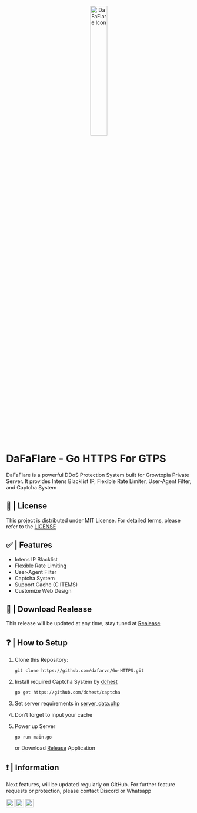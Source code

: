 <div id="top"</div>
<div align="center" ><img width="30%" alt="DaFaFlare Icon" src="https://i.ibb.co.com/VJTL6Zz/favicon.png"></div>

# DaFaFlare - Go HTTPS For GTPS

DaFaFlare is a powerful DDoS Protection System built for Growtopia Private Server. It provides Intens Blacklist IP, Flexible Rate Limiter, User-Agent Filter, and Captcha System

## 🧾 | License
This project is distributed under MIT License. For detailed terms, please refer to the [LICENSE](LICENSE)

## ✅ | Features
- Intens IP Blacklist
- Flexible Rate Limiting
- User-Agent Filter
- Captcha System
- Support Cache (C ITEMS)
- Customize Web Design

## 💾 | Download Realease
This release will be updated at any time, stay tuned at [Realease](https://github.com/dafarvn/Go-HTTPS/releases/tag/go-https)

## ❓ | How to Setup
1. Clone this Repository:
   ```
   git clone https://github.com/dafarvn/Go-HTTPS.git
   ```
   
2. Install required Captcha System by [dchest](https://github.com/dchest)
   ```
   go get https://github.com/dchest/captcha
   ```
   
3. Set server requirements in [server_data.php](https://github.com/dafarvn/Go-HTTPS/blob/main/www/growtopia/server_data.php)
   
4. Don't forget to input your cache
   
5. Power up Server
   ```
   go run main.go
   ```
   or Download [Release](https://github.com/dafarvn/Go-HTTPS?tab=readme-ov-file#--download-realease) Application
   

## ❗ | Information
Next features, will be updated regularly on GitHub. For further feature requests or protection, please contact Discord or Whatsapp

<a href="https://github.com/dafarvn"><img alt="Link to my GitHub" src="https://img.shields.io/github/followers/dafarvn?style=for-the-badge&color=181717&logo=github&logoColor=181717&label=@dafarvn" height="22px"></a>
<a href="https://discord.com/channels/@me/1136638093101891665"><img alt="link to my Discord" src="https://img.shields.io/static/v1?label&message=dfarvn&color=000000&style=for-the-badge&logo=discord" height="22px"/></a>
<a href="https://wa.me/+6285175265241"><img alt="Link to my Whatsapp" src="https://img.shields.io/static/v1?label&message=DaFa Rizki Revansyah&color=000000&style=for-the-badge&logo=whatsapp" height="22px"/></a>
